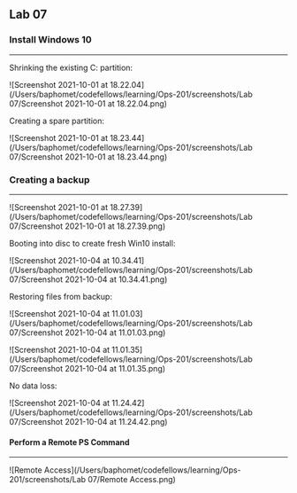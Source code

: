 ## Lab 07

### Install Windows 10

------

Shrinking the existing C: partition:

![Screenshot 2021-10-01 at 18.22.04](/Users/baphomet/codefellows/learning/Ops-201/screenshots/Lab 07/Screenshot 2021-10-01 at 18.22.04.png)

Creating a spare partition:

![Screenshot 2021-10-01 at 18.23.44](/Users/baphomet/codefellows/learning/Ops-201/screenshots/Lab 07/Screenshot 2021-10-01 at 18.23.44.png)



### Creating a backup

------

![Screenshot 2021-10-01 at 18.27.39](/Users/baphomet/codefellows/learning/Ops-201/screenshots/Lab 07/Screenshot 2021-10-01 at 18.27.39.png)

Booting into disc to create fresh Win10 install:

![Screenshot 2021-10-04 at 10.34.41](/Users/baphomet/codefellows/learning/Ops-201/screenshots/Lab 07/Screenshot 2021-10-04 at 10.34.41.png)

Restoring files from backup:

![Screenshot 2021-10-04 at 11.01.03](/Users/baphomet/codefellows/learning/Ops-201/screenshots/Lab 07/Screenshot 2021-10-04 at 11.01.03.png)

![Screenshot 2021-10-04 at 11.01.35](/Users/baphomet/codefellows/learning/Ops-201/screenshots/Lab 07/Screenshot 2021-10-04 at 11.01.35.png)

No data loss:

![Screenshot 2021-10-04 at 11.24.42](/Users/baphomet/codefellows/learning/Ops-201/screenshots/Lab 07/Screenshot 2021-10-04 at 11.24.42.png)

#### Perform a Remote PS Command

------

![Remote Access](/Users/baphomet/codefellows/learning/Ops-201/screenshots/Lab 07/Remote Access.png)